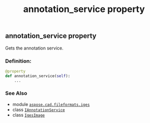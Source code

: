 ﻿---
title: annotation_service property
second_title: Aspose.CAD for Python via .NET API References
description: 
type: docs
weight: 110
url: /python-net/aspose.cad.fileformats.iges/igesimage/annotation_service/
is_root: false
---

## annotation_service property


Gets the annotation service.
### Definition:
```python
@property
def annotation_service(self):
    ...
```

### See Also
* module [`aspose.cad.fileformats.iges`](../../)
* class [`IAnnotationService`](/cad/python-net/aspose.cad.annotations/iannotationservice)
* class [`IgesImage`](/cad/python-net/aspose.cad.fileformats.iges/igesimage)
